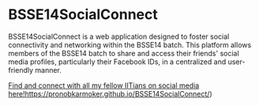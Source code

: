 # BSSE14SocialConnect
BSSE14SocialConnect is a web application designed to foster social connectivity and networking within the BSSE14 batch. This platform allows members of the BSSE14 batch to share and access their friends' social media profiles, particularly their Facebook IDs, in a centralized and user-friendly manner. 

[Find and connect with all my fellow IITians on social media here!](https://pronobkarmoker.github.io/BSSE14SocialConnect/)https://pronobkarmoker.github.io/BSSE14SocialConnect/)

